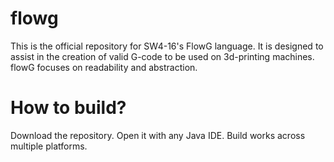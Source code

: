 # flowg

This is the official repository for SW4-16's FlowG language. 
It is designed to assist in the creation of valid G-code to be used on 3d-printing machines.
flowG focuses on readability and abstraction. 

# How to build? 

Download the repository. Open it with any Java IDE. Build works across multiple platforms. 
